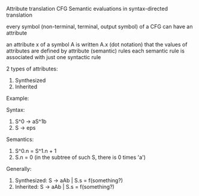 Attribute translation CFG
Semantic evaluations in syntax-directed translation

every symbol (non-terminal, terminal, output symbol) of a CFG can have an attribute

an attribute x of a symbol A is written A.x (dot notation)
that the values of attributes are defined by attribute (semantic) rules
each semantic rule is associated with just one syntactic rule

2 types of attributes:
1. Synthesized
2. Inherited

Example:

Syntax:
1. S^0 -> aS^1b
2. S -> eps

Semantics:
1. S^0.n = S^1.n + 1
2. S.n = 0 (in the subtree of such S, there is 0 times 'a')

Generally:
1. Synthesized: S -> aAb | S.s = f(something?)
2. Inherited:       S -> aAb | S.s = f(something?)

